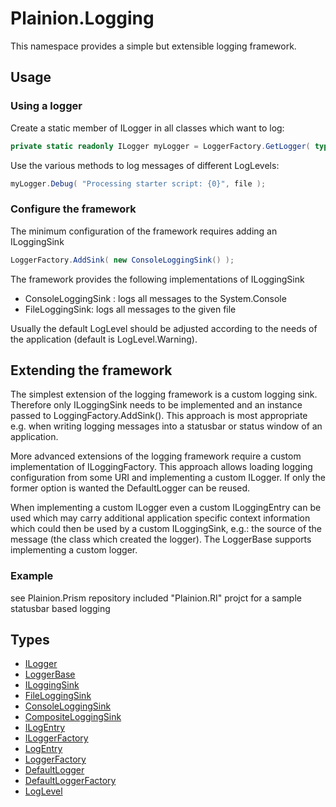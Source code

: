 
# Plainion.Logging

This namespace provides a simple but extensible logging framework.

## Usage

### Using a logger

Create a static member of ILogger in all classes which want to log:

```C#
private static readonly ILogger myLogger = LoggerFactory.GetLogger( typeof( ScriptLoader ) );
```

Use the various methods to log messages of different LogLevels:

```C#
myLogger.Debug( "Processing starter script: {0}", file );
```

### Configure the framework

The minimum configuration of the framework requires adding an ILoggingSink

```C#
LoggerFactory.AddSink( new ConsoleLoggingSink() );
```

The framework provides the following implementations of ILoggingSink

- ConsoleLoggingSink : logs all messages to the System.Console
- FileLoggingSink: logs all messages to the given file

Usually the default LogLevel should be adjusted according to the needs of the application (default is LogLevel.Warning).

## Extending the framework

The simplest extension of the logging framework is a custom logging sink. Therefore only ILoggingSink needs to be implemented and an instance passed to LoggingFactory.AddSink().
This approach is most appropriate e.g. when writing logging messages into a statusbar or status window of an application.

More advanced extensions of the logging framework require a custom implementation of ILoggingFactory. This approach allows loading logging configuration from some URI and 
implementing a custom ILogger. If only the former option is wanted the DefaultLogger can be reused.

When implementing a custom ILogger even a custom ILoggingEntry can be used which may carry additional application specific context information which could then be used by a 
custom ILoggingSink, e.g.: the source of the message (the class which created the logger). The LoggerBase supports implementing a custom logger.

### Example

see Plainion.Prism repository included "Plainion.RI" projct for a sample statusbar based logging

## Types

* [ILogger](ILogger.md)
* [LoggerBase](LoggerBase.md)
* [ILoggingSink](ILoggingSink.md)
* [FileLoggingSink](FileLoggingSink.md)
* [ConsoleLoggingSink](ConsoleLoggingSink.md)
* [CompositeLoggingSink](CompositeLoggingSink.md)
* [ILogEntry](ILogEntry.md)
* [ILoggerFactory](ILoggerFactory.md)
* [LogEntry](LogEntry.md)
* [LoggerFactory](LoggerFactory.md)
* [DefaultLogger](DefaultLogger.md)
* [DefaultLoggerFactory](DefaultLoggerFactory.md)
* [LogLevel](LogLevel.md)

